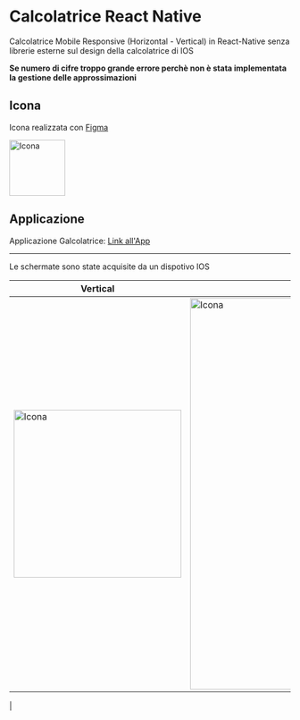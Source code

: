 # Calcolatrice React Native

Calcolatrice Mobile Responsive (Horizontal - Vertical) in React-Native senza librerie esterne sul design della calcolatrice di IOS

**Se numero di cifre troppo grande errore perchè non è stata implementata la gestione delle approssimazioni**

## Icona

 Icona realizzata con [Figma](https://www.figma.com/)   

<img src="https://github.com/vittorioPiotti/Calcolatrice-React-Native/blob/main/icon.png" alt="Icona" width="100"/>


## Applicazione

Applicazione Galcolatrice: [Link all'App](h7mfqc.csb.app/Calcolatrice)

---

Le schermate sono state acquisite da un dispotivo IOS 


| Vertical | Horizontal|
 ------------ | ------------ |
<img src="https://github.com/vittorioPiotti/Calcolatrice-React-Native/blob/main/calc_screenshot_vertical.png" alt="Icona" width="300"/> | <img src="https://github.com/vittorioPiotti/Calcolatrice-React-Native/blob/main/calc_screenshot_horizontal.png" alt="Icona" width="700"/>
| 







